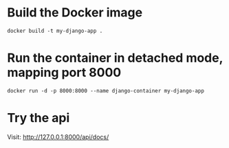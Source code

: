 # Build the Docker image
```
docker build -t my-django-app .
```
# Run the container in detached mode, mapping port 8000
```
docker run -d -p 8000:8000 --name django-container my-django-app
```
# Try the api
Visit: http://127.0.0.1:8000/api/docs/
